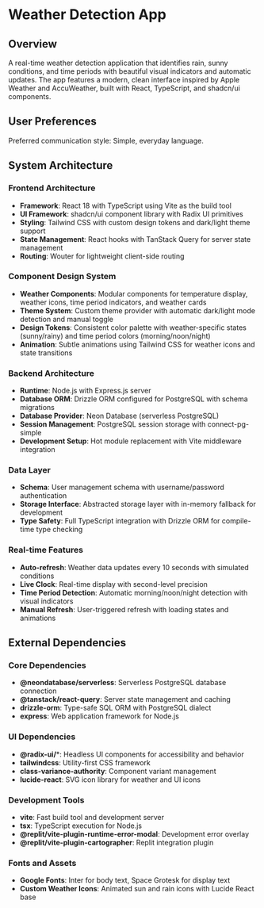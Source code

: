 # Weather Detection App

## Overview

A real-time weather detection application that identifies rain, sunny conditions, and time periods with beautiful visual indicators and automatic updates. The app features a modern, clean interface inspired by Apple Weather and AccuWeather, built with React, TypeScript, and shadcn/ui components.

## User Preferences

Preferred communication style: Simple, everyday language.

## System Architecture

### Frontend Architecture
- **Framework**: React 18 with TypeScript using Vite as the build tool
- **UI Framework**: shadcn/ui component library with Radix UI primitives
- **Styling**: Tailwind CSS with custom design tokens and dark/light theme support
- **State Management**: React hooks with TanStack Query for server state management
- **Routing**: Wouter for lightweight client-side routing

### Component Design System
- **Weather Components**: Modular components for temperature display, weather icons, time period indicators, and weather cards
- **Theme System**: Custom theme provider with automatic dark/light mode detection and manual toggle
- **Design Tokens**: Consistent color palette with weather-specific states (sunny/rainy) and time period colors (morning/noon/night)
- **Animation**: Subtle animations using Tailwind CSS for weather icons and state transitions

### Backend Architecture
- **Runtime**: Node.js with Express.js server
- **Database ORM**: Drizzle ORM configured for PostgreSQL with schema migrations
- **Database Provider**: Neon Database (serverless PostgreSQL)
- **Session Management**: PostgreSQL session storage with connect-pg-simple
- **Development Setup**: Hot module replacement with Vite middleware integration

### Data Layer
- **Schema**: User management schema with username/password authentication
- **Storage Interface**: Abstracted storage layer with in-memory fallback for development
- **Type Safety**: Full TypeScript integration with Drizzle ORM for compile-time type checking

### Real-time Features
- **Auto-refresh**: Weather data updates every 10 seconds with simulated conditions
- **Live Clock**: Real-time display with second-level precision
- **Time Period Detection**: Automatic morning/noon/night detection with visual indicators
- **Manual Refresh**: User-triggered refresh with loading states and animations

## External Dependencies

### Core Dependencies
- **@neondatabase/serverless**: Serverless PostgreSQL database connection
- **@tanstack/react-query**: Server state management and caching
- **drizzle-orm**: Type-safe SQL ORM with PostgreSQL dialect
- **express**: Web application framework for Node.js

### UI Dependencies
- **@radix-ui/***: Headless UI components for accessibility and behavior
- **tailwindcss**: Utility-first CSS framework
- **class-variance-authority**: Component variant management
- **lucide-react**: SVG icon library for weather and UI icons

### Development Tools
- **vite**: Fast build tool and development server
- **tsx**: TypeScript execution for Node.js
- **@replit/vite-plugin-runtime-error-modal**: Development error overlay
- **@replit/vite-plugin-cartographer**: Replit integration plugin

### Fonts and Assets
- **Google Fonts**: Inter for body text, Space Grotesk for display text
- **Custom Weather Icons**: Animated sun and rain icons with Lucide React base